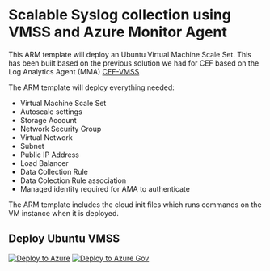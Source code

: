 # Scalable Syslog collection using VMSS and Azure Monitor Agent

This ARM template  will deploy an Ubuntu Virtual Machine Scale Set. This has been built based on the previous solution we had for CEF based on the Log Analytics Agent (MMA) [CEF-VMSS]( https://github.com/mariavaladas/Azure-Sentinel/tree/master/DataConnectors/CEF-VMSS)

The ARM template will deploy everything needed:
* Virtual Machine Scale Set
* Autoscale settings
* Storage Account
* Network Security Group
* Virtual Network
* Subnet
* Public IP Address
* Load Balancer
* Data Collection Rule
* Data Colection Rule association
* Managed identity required for AMA to authenticate

The ARM template includes the cloud init files which runs commands on the VM instance when it is deployed.

## Deploy Ubuntu VMSS
[![Deploy to Azure](https://aka.ms/deploytoazurebutton)](https://portal.azure.com/#create/Microsoft.Template/uri/https%3A%2F%2Fraw.githubusercontent.com%2FAzure%2FAzure-Sentinel%2Fmaster%2FDataConnectors%2FCEF-VMSS%2FCEF-VMSS-UB-Templatev2.json)
[![Deploy to Azure Gov](https://aka.ms/deploytoazuregovbutton)](https://portal.azure.us/#create/Microsoft.Template/uri/https%3A%2F%2Fraw.githubusercontent.com%2FAzure%2FAzure-Sentinel%2Fmaster%2FDataConnectors2FCEF-VMSS%2FCEF-VMSS-UB-Templatev2.json)
